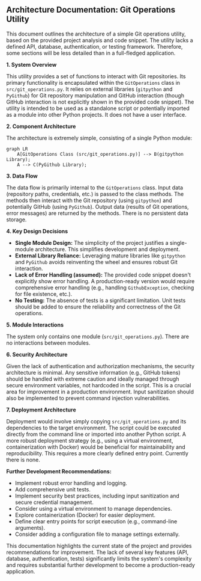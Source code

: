 ## Architecture Documentation: Git Operations Utility

This document outlines the architecture of a simple Git operations utility, based on the provided project analysis and code snippet.  The utility lacks a defined API, database, authentication, or testing framework.  Therefore, some sections will be less detailed than in a full-fledged application.


**1. System Overview**

This utility provides a set of functions to interact with Git repositories.  Its primary functionality is encapsulated within the `GitOperations` class in `src/git_operations.py`. It relies on external libraries (`gitpython` and `PyGithub`) for Git repository manipulation and GitHub interaction (though GitHub interaction is not explicitly shown in the provided code snippet). The utility is intended to be used as a standalone script or potentially imported as a module into other Python projects.  It does not have a user interface.


**2. Component Architecture**

The architecture is extremely simple, consisting of a single Python module:

```mermaid
graph LR
    A[GitOperations Class (src/git_operations.py)] --> B(gitpython Library);
    A --> C(PyGithub Library);
```

**3. Data Flow**

The data flow is primarily internal to the `GitOperations` class.  Input data (repository paths, credentials, etc.) is passed to the class methods.  The methods then interact with the Git repository (using `gitpython`) and potentially GitHub (using `PyGithub`).  Output data (results of Git operations, error messages) are returned by the methods. There is no persistent data storage.


**4. Key Design Decisions**

* **Single Module Design:** The simplicity of the project justifies a single-module architecture.  This simplifies development and deployment.
* **External Library Reliance:**  Leveraging mature libraries like `gitpython` and `PyGithub` avoids reinventing the wheel and ensures robust Git interaction.
* **Lack of Error Handling (assumed):** The provided code snippet doesn't explicitly show error handling.  A production-ready version would require comprehensive error handling (e.g., handling `GithubException`, checking for file existence, etc.).
* **No Testing:**  The absence of tests is a significant limitation.  Unit tests should be added to ensure the reliability and correctness of the Git operations.


**5. Module Interactions**

The system only contains one module (`src/git_operations.py`). There are no interactions between modules.


**6. Security Architecture**

Given the lack of authentication and authorization mechanisms, the security architecture is minimal.  Any sensitive information (e.g., GitHub tokens) should be handled with extreme caution and ideally managed through secure environment variables, not hardcoded in the script.  This is a crucial area for improvement in a production environment.  Input sanitization should also be implemented to prevent command injection vulnerabilities.


**7. Deployment Architecture**

Deployment would involve simply copying `src/git_operations.py` and its dependencies to the target environment.  The script could be executed directly from the command line or imported into another Python script.  A more robust deployment strategy (e.g., using a virtual environment, containerization with Docker) would be beneficial for maintainability and reproducibility.  This requires a more clearly defined entry point.  Currently there is none.


**Further Development Recommendations:**

* Implement robust error handling and logging.
* Add comprehensive unit tests.
* Implement security best practices, including input sanitization and secure credential management.
* Consider using a virtual environment to manage dependencies.
* Explore containerization (Docker) for easier deployment.
* Define clear entry points for script execution (e.g., command-line arguments).
* Consider adding a configuration file to manage settings externally.


This documentation highlights the current state of the project and provides recommendations for improvement.  The lack of several key features (API, database, authentication, tests) significantly limits the system's complexity and requires substantial further development to become a production-ready application.
